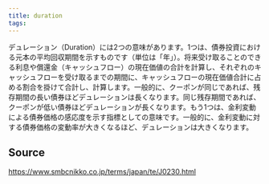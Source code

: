```yaml
---
title: duration
tags: 
---
```


デュレーション（Duration）には2つの意味があります。1つは、債券投資における元本の平均回収期間を示すものです（単位は「年」）。将来受け取ることのできる利息や償還金（キャッシュフロー）の現在価値の合計を計算し、それぞれのキャッシュフローを受け取るまでの期間に、キャッシュフローの現在価値合計に占める割合を掛けて合計し、計算します。一般的に、クーポンが同じであれば、残存期間の長い債券ほどデュレーションは長くなります。同じ残存期間であれば、クーポンが低い債券ほどデュレーションが長くなります。もう1つは、金利変動による債券価格の感応度を示す指標としての意味です。一般的に、金利変動に対する債券価格の変動率が大きくなるほど、デュレーションは大きくなります。

## Source
https://www.smbcnikko.co.jp/terms/japan/te/J0230.html